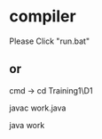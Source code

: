 # compiler

Please Click "run.bat"

or
--------------------------
cmd -> cd Training1\D1

javac work.java

java work
